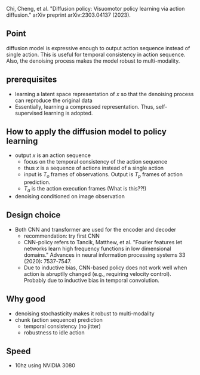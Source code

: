 Chi, Cheng, et al. "Diffusion policy: Visuomotor policy learning via action diffusion." arXiv preprint arXiv:2303.04137 (2023).

## Point
diffusion model is expressive enough to output action sequence instead of single action. This is useful for temporal consistency in action sequence. Also, the denoising process makes the model robust to multi-modality.

## prerequisites
- learning a latent space representation of $x$ so that the denoising process can reproduce the original data
- Essentially, learning a compressed representation. Thus, self-supervised learning is adopted.

## How to apply the diffusion model to policy learning
- output $x$ is an action sequence
    - focus on the temporal consistency of the action sequence
    - thus $x$ is a sequence of actions instead of a single action
    - input is $T_o$ frames of observations. Output is $T_p$ frames of action prediction.
    - $T_a$ is the action execution frames (What is this??!)
- denoising conditioned on image observation

## Design choice
- Both CNN and transformer are used for the encoder and decoder
    - recommendation: try first CNN
    - CNN-policy refers to  Tancik, Matthew, et al. "Fourier features let networks learn high frequency functions in low dimensional domains." Advances in neural information processing systems 33 (2020): 7537-7547.
    - Due to inductive bias, CNN-based policy does not work well when action is abruptlly changed (e.g., requiring velocity control). Probably due to inductive bias in temporal convolution. 

## Why good
- denoising stochasticity makes it robust to multi-modality
- chunk (action sequence) prediction
    - temporal consistency (no jitter)
    - robustness to idle action

## Speed
- 10hz using NVIDIA 3080
